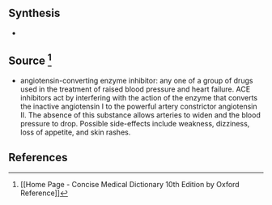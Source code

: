 ## Synthesis
- 
## Source [^1]
- angiotensin-converting enzyme inhibitor: any one of a group of drugs used in the treatment of raised blood pressure and heart failure. ACE inhibitors act by interfering with the action of the enzyme that converts the inactive angiotensin I to the powerful artery constrictor angiotensin II. The absence of this substance allows arteries to widen and the blood pressure to drop. Possible side-effects include weakness, dizziness, loss of appetite, and skin rashes.
## References

[^1]: [[Home Page - Concise Medical Dictionary 10th Edition by Oxford Reference]]